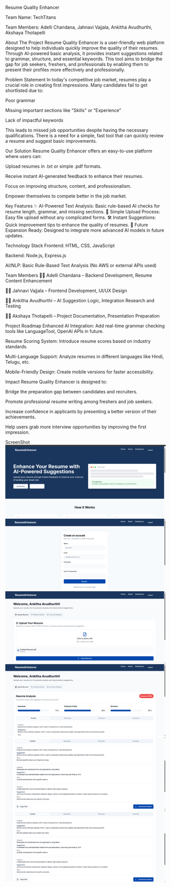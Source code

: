 Resume Quality Enhancer

Team Name: TechTitans

Team Members: Adelli Chandana, Jahnavi Vajjala, Ankitha Avudhurthi, Akshaya Thotapelli

About The Project
Resume Quality Enhancer is a user-friendly web platform designed to help individuals quickly improve the quality of their resumes.
Through AI-powered basic analysis, it provides instant suggestions related to grammar, structure, and essential keywords.
This tool aims to bridge the gap for job seekers, freshers, and professionals by enabling them to present their profiles more effectively and professionally.

Problem Statement
In today's competitive job market, resumes play a crucial role in creating first impressions.
Many candidates fail to get shortlisted due to:

Poor grammar

Missing important sections like "Skills" or "Experience"

Lack of impactful keywords

This leads to missed job opportunities despite having the necessary qualifications.
There is a need for a simple, fast tool that can quickly review a resume and suggest basic improvements.

Our Solution
Resume Quality Enhancer offers an easy-to-use platform where users can:

Upload resumes in .txt or simple .pdf formats.

Receive instant AI-generated feedback to enhance their resumes.

Focus on improving structure, content, and professionalism.

Empower themselves to compete better in the job market.

Key Features
✨ AI-Powered Text Analysis: Basic rule-based AI checks for resume length, grammar, and missing sections.
📂 Simple Upload Process: Easy file upload without any complicated forms.
🛠 Instant Suggestions: Quick improvement tips to enhance the quality of resumes.
🔮 Future Expansion Ready: Designed to integrate more advanced AI models in future updates.

Technology Stack
Frontend: HTML, CSS, JavaScript

Backend: Node.js, Express.js

AI/NLP: Basic Rule-Based Text Analysis (No AWS or external APIs used)

Team Members
👩‍💻 Adelli Chandana – Backend Development, Resume Content Enhancement

👩‍💻 Jahnavi Vajjala – Frontend Development, UI/UX Design

👩‍💻 Ankitha Avudhurthi – AI Suggestion Logic, Integration Research and Testing

👩‍💻 Akshaya Thotapelli – Project Documentation, Presentation Preparation

Project Roadmap
Enhanced AI Integration: Add real-time grammar checking tools like LanguageTool, OpenAI APIs in future.

Resume Scoring System: Introduce resume scores based on industry standards.

Multi-Language Support: Analyze resumes in different languages like Hindi, Telugu, etc.

Mobile-Friendly Design: Create mobile versions for faster accessibility.

Impact
Resume Quality Enhancer is designed to:

Bridge the preparation gap between candidates and recruiters.

Promote professional resume writing among freshers and job seekers.

Increase confidence in applicants by presenting a better version of their achievements.

Help users grab more interview opportunities by improving the first impression.


ScreenShot
![Alt Text](https://github.com/Ankith-2129/skill-scribe-enhance/blob/7f6c2e4a7680ef8690da6668556d485aa8490be4/Screenshot%20(225).png )
![Alt Text](https://github.com/Ankith-2129/skill-scribe-enhance/blob/c78d84546bed5278185c60e6690009b913f11bb1/Screenshot%20(226).png)
![Alt Text](https://github.com/Ankith-2129/skill-scribe-enhance/blob/333c179bd63c10360207f4d9307402148b9bf7d6/Screenshot%20(227).png)
![Alt Text](https://github.com/Ankith-2129/skill-scribe-enhance/blob/ffb7001d0d78b2da0ad585b630b8d4349589e20e/Screenshot%20(228).png)
![Alt Text](https://github.com/Ankith-2129/skill-scribe-enhance/blob/65a0d43a4a145232ff0d52b83073481fcf8783b9/Screenshot%20(229).png)
![Alt Text](https://github.com/Ankith-2129/skill-scribe-enhance/blob/65a0d43a4a145232ff0d52b83073481fcf8783b9/Screenshot%20(229).png)




